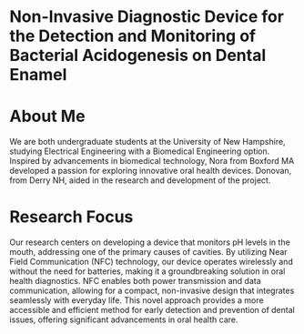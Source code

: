 # Non-Invasive Diagnostic Device for the Detection and Monitoring of Bacterial Acidogenesis on Dental Enamel
# About Me 
We are both undergraduate students at the University of New Hampshire, studying Electrical Engineering with a Biomedical Engineering option. Inspired by advancements in biomedical technology, Nora from Boxford MA developed a passion for exploring innovative oral health devices. Donovan, from Derry NH, aided in the research and development of the project.
# Research Focus
Our research centers on developing a device that monitors pH levels in the mouth, addressing one of the primary causes of cavities. By utilizing Near Field Communication (NFC) technology, our device operates wirelessly and without the need for batteries, making it a groundbreaking solution in oral health diagnostics. NFC enables both power transmission and data communication, allowing for a compact, non-invasive design that integrates seamlessly with everyday life. This novel approach provides a more accessible and efficient method for early detection and prevention of dental issues, offering significant advancements in oral health care.

